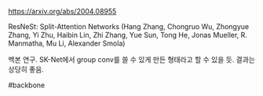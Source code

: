 https://arxiv.org/abs/2004.08955

ResNeSt: Split-Attention Networks (Hang Zhang, Chongruo Wu, Zhongyue Zhang, Yi Zhu, Haibin Lin, Zhi Zhang, Yue Sun, Tong He, Jonas Mueller, R. Manmatha, Mu Li, Alexander Smola)

백본 연구. SK-Net에서 group conv를 쓸 수 있게 만든 형태라고 할 수 있을 듯. 결과는 상당히 좋음.

#backbone